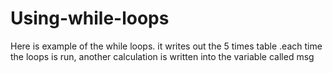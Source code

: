 # Using-while-loops
Here is example of the while loops. it writes out the 5 times table .each time the loops is run, another calculation is written into the variable called msg
